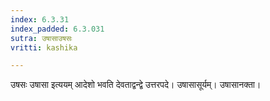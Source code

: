 ```yaml
---
index: 6.3.31
index_padded: 6.3.031
sutra: उषासाउषसः
vritti: kashika

---
```

उषसः उषासा इत्ययम् आदेशो भवति देवताद्वन्द्वे उत्तरपदे। उषासासूर्यम्। उषासानक्ता।